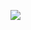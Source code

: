 ![](https://64.media.tumblr.com/e48e51c4ac353c46afbb34f2c7354f30/92e685400e894f80-0e/s1280x1920/eb016ee2706b54dcad1bf2fc25b52cd6e91ae779.png)
<!--
**loveshotted/loveshotted** is a ✨ _special_ ✨ repository because its `README.md` (this file) appears on your GitHub profile.

Here are some ideas to get you started:

- 🔭 I’m currently working on ...
- 🌱 I’m currently learning ...
- 👯 I’m looking to collaborate on ...
- 🤔 I’m looking for help with ...
- 💬 Ask me about ...
- 📫 How to reach me: ...
- 😄 Pronouns: ...
- ⚡ Fun fact: ...
-->
